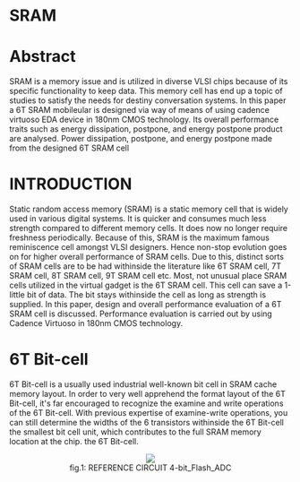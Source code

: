 # SRAM

# Abstract
SRAM is a memory issue and is utilized in diverse VLSI chips because of its specific functionality to keep data. This memory cell has end up a topic of studies to satisfy the needs for destiny conversation systems.  In this  paper a  6T SRAM mobileular  is designed  via way of means of using  cadence virtuoso  EDA  device in  180nm CMOS technology. Its  overall performance traits such as  energy  dissipation,  postpone, and  energy  postpone product  are analysed. Power dissipation, postpone, and energy postpone made from the designed 6T SRAM cell


# INTRODUCTION
Static random access memory  (SRAM)  is a  static memory cell that is widely  used in various digital systems. It is quicker and consumes much less strength compared to different memory cells. It does now no longer require freshness periodically. Because of this, SRAM is the maximum famous reminiscence cell amongst VLSI designers. Hence non-stop evolution goes on for higher overall performance of SRAM cells. Due to this, distinct sorts of SRAM cells are to be had withinside the literature like 6T SRAM cell, 7T SRAM cell, 8T SRAM cell, 9T SRAM cell etc. Most, not unusual place SRAM cells utilized in the virtual gadget is the 6T SRAM cell. This cell can save a 1-little bit of data. The bit stays withinside the cell  as long as strength is supplied.  In this paper, design  and overall performance evaluation of a 6T SRAM cell  is discussed.  Performance evaluation is carried out by using  Cadence Virtuoso in  180nm  CMOS technology.

# 6T Bit-cell
6T Bit-cell is a usually used industrial well-known bit cell in SRAM cache memory layout. In order to very well apprehend the format layout of the 6T Bit-cell, it's far encouraged to recognize the examine and write operations of the 6T Bit-cell. With previous expertise of examine-write operations, you can still determine the widths of the 6 transistors withinside the 6T Bit-cell the smallest bit cell unit, which contributes to the full SRAM memory location at the chip. the 6T Bit-cell.

</p>
<p align="center">
  <img src='https://user-images.githubusercontent.com/88899069/170167154-4c566fab-7fc3-4497-ab2f-5e4675043f17.PNG'></br>
   fig.1: REFERENCE CIRCUIT 4-bit_Flash_ADC 
</p>

